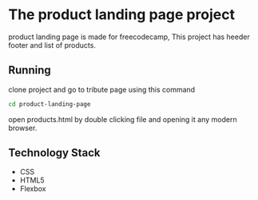 # The product landing page project

product landing page is made for freecodecamp, This project has heeder footer and list of products.

## Running

clone project and go to tribute page using this command
```bash
cd product-landing-page

```
open products.html by double clicking file and opening it any modern browser.

## Technology Stack

- CSS
- HTML5
- Flexbox
